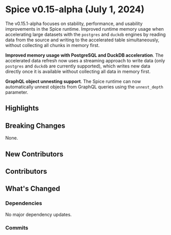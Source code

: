 # Spice v0.15-alpha (July 1, 2024)

The v0.15.1-alpha focuses on stability, performance, and usability improvements in the Spice runtime. Improved runtime memory usage when accelerating large datasets with the `postgres` and `duckdb` engines by reading data from the source and writing to the accelerated table simultaneously, without collecting all chunks in memory first.

**Improved memory usage with PostgreSQL and DuckDB acceleration**. The accelerated data refresh now uses a streaming approach to write data (only `postgres` and `duckdb` are currently supported), which writes new data directly once it is available without collecting all data in memory first.

**GraphQL object unnesting support**. The Spice runtime can now automatically unnest objects from GraphQL queries using the `unnest_depth` parameter.

## Highlights


## Breaking Changes

None.

## New Contributors


## Contributors

## What's Changed

### Dependencies

No major dependency updates.

### Commits
